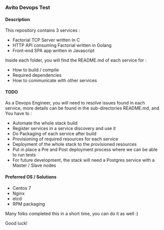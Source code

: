 ### Avito Devops Test

#### Description
This repository contains 3 services :
* Factorial TCP Server written in C
* HTTP API consuming Factorial written in Golang
* Front-end SPA app written in Javascript

Inside each folder, you will find the README.md of each service for :
* How to build / compile
* Required dependencies
* How to communicate with other services


#### TODO
As a Devops Engineer, you will need to resolve issues found in each service, more details can be found in the sub-directories README.md, and You have to :

* Automate the whole stack build
* Register services in a service discovery and use it
* Do Packaging of each service after build
* Provisioning of required resources for each service
* Deployment of the whole stack to the provisioned resources
* Put in place a Pre and Post deployment process where we can be able to run tests
* For future development, the stack will need a Postgres service with a Master / Slave nodes

#### Preferred OS / Solutions
* Centos 7
* Nginx
* etcd
* RPM packaging

Many folks completed this in a short time, you can do it as well :)

Good luck!